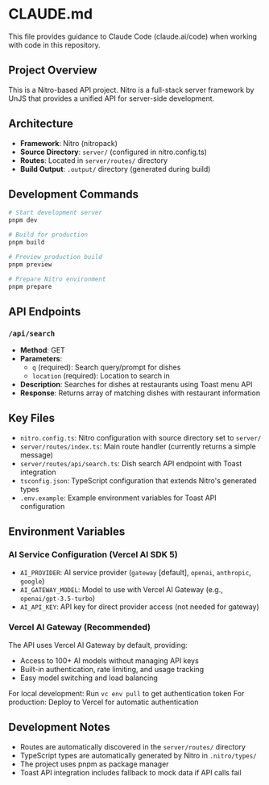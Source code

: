 # CLAUDE.md

This file provides guidance to Claude Code (claude.ai/code) when working with code in this repository.

## Project Overview

This is a Nitro-based API project. Nitro is a full-stack server framework by UnJS that provides a unified API for server-side development.

## Architecture

- **Framework**: Nitro (nitropack)
- **Source Directory**: `server/` (configured in nitro.config.ts)
- **Routes**: Located in `server/routes/` directory
- **Build Output**: `.output/` directory (generated during build)

## Development Commands

```bash
# Start development server
pnpm dev

# Build for production
pnpm build

# Preview production build
pnpm preview

# Prepare Nitro environment
pnpm prepare
```

## API Endpoints

### `/api/search`
- **Method**: GET
- **Parameters**: 
  - `q` (required): Search query/prompt for dishes
  - `location` (required): Location to search in
- **Description**: Searches for dishes at restaurants using Toast menu API
- **Response**: Returns array of matching dishes with restaurant information

## Key Files

- `nitro.config.ts`: Nitro configuration with source directory set to `server/`
- `server/routes/index.ts`: Main route handler (currently returns a simple message)
- `server/routes/api/search.ts`: Dish search API endpoint with Toast integration
- `tsconfig.json`: TypeScript configuration that extends Nitro's generated types
- `.env.example`: Example environment variables for Toast API configuration

## Environment Variables

### AI Service Configuration (Vercel AI SDK 5)
- `AI_PROVIDER`: AI service provider (`gateway` [default], `openai`, `anthropic`, `google`)
- `AI_GATEWAY_MODEL`: Model to use with Vercel AI Gateway (e.g., `openai/gpt-3.5-turbo`)
- `AI_API_KEY`: API key for direct provider access (not needed for gateway)

### Vercel AI Gateway (Recommended)
The API uses Vercel AI Gateway by default, providing:
- Access to 100+ AI models without managing API keys
- Built-in authentication, rate limiting, and usage tracking
- Easy model switching and load balancing

For local development: Run `vc env pull` to get authentication token
For production: Deploy to Vercel for automatic authentication

## Development Notes

- Routes are automatically discovered in the `server/routes/` directory
- TypeScript types are automatically generated by Nitro in `.nitro/types/`
- The project uses pnpm as package manager
- Toast API integration includes fallback to mock data if API calls fail
